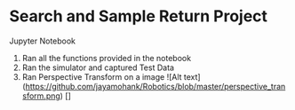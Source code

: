 
# Search and Sample Return Project

Jupyter Notebook
1) Ran all the functions provided in the notebook
2) Ran the simulator and captured Test Data
3) Ran Perspective Transform on a image
![Alt text] (https://github.com/jayamohank/Robotics/blob/master/perspective_transform.png)
[]
